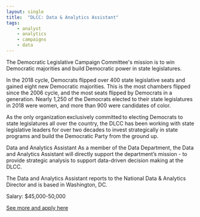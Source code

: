 ```yaml
---
layout: single
title:  "DLCC: Data & Analytics Assistant"
tags: 
    - analyst
    - analytics
    - campaigns
    - data
---
```


The Democratic Legislative Campaign Committee's mission is to win Democratic majorities and build Democratic power in state legislatures. 

In the 2018 cycle, Democrats flipped over 400 state legislative seats and gained eight new Democratic majorities. This is the most chambers flipped since the 2006 cycle, and the most seats flipped by Democrats in a generation. Nearly 1,250 of the Democrats elected to their state legislatures in 2018 were women, and more than 900 were candidates of color. 

As the only organization exclusively committed to electing Democrats to state legislatures all over the country, the DLCC has been working with state legislative leaders for over two decades to invest strategically in state programs and build the Democratic Party from the ground up.

Data and Analytics Assistant
As a member of the Data Department, the Data and Analytics Assistant will directly support the department’s mission - to provide strategic analysis to support data-driven decision making at the DLCC.

The Data and Analytics Assistant reports to the National Data & Analytics Director and is based in Washington, DC.

Salary: $45,000-50,000

[See more and apply here](https://www.dlcc.org/sites/dlccfullsite/files/DLCC_DataAnalyticsAssistant.pdf)

